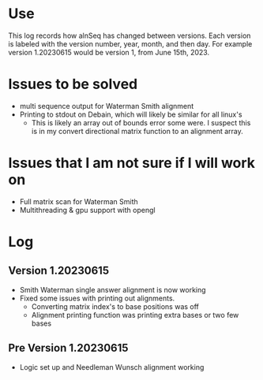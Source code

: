 # Use

This log records how alnSeq has changed between versions.
  Each version is labeled with the version number, year,
  month, and then day. For example version 1.20230615 would
  be version 1, from June 15th, 2023.

# Issues to be solved

- multi sequence output for Waterman Smith alignment
- Printing to stdout on Debain, which will likely be
  similar for all linux's
  - This is likely an array out of bounds error some were.
    I suspect this is in my convert directional matrix
    function to an alignment array.

# Issues that I am not sure if I will work on

- Full matrix scan for Waterman Smith
- Multithreading & gpu support with opengl

# Log

## Version 1.20230615

- Smith Waterman single answer alignment is now working
- Fixed some issues with printing out alignments.
  - Converting matrix index's to base positions was off
  - Alignment printing function was printing extra bases
    or two few bases

## Pre Version 1.20230615

- Logic set up and Needleman Wunsch alignment working
